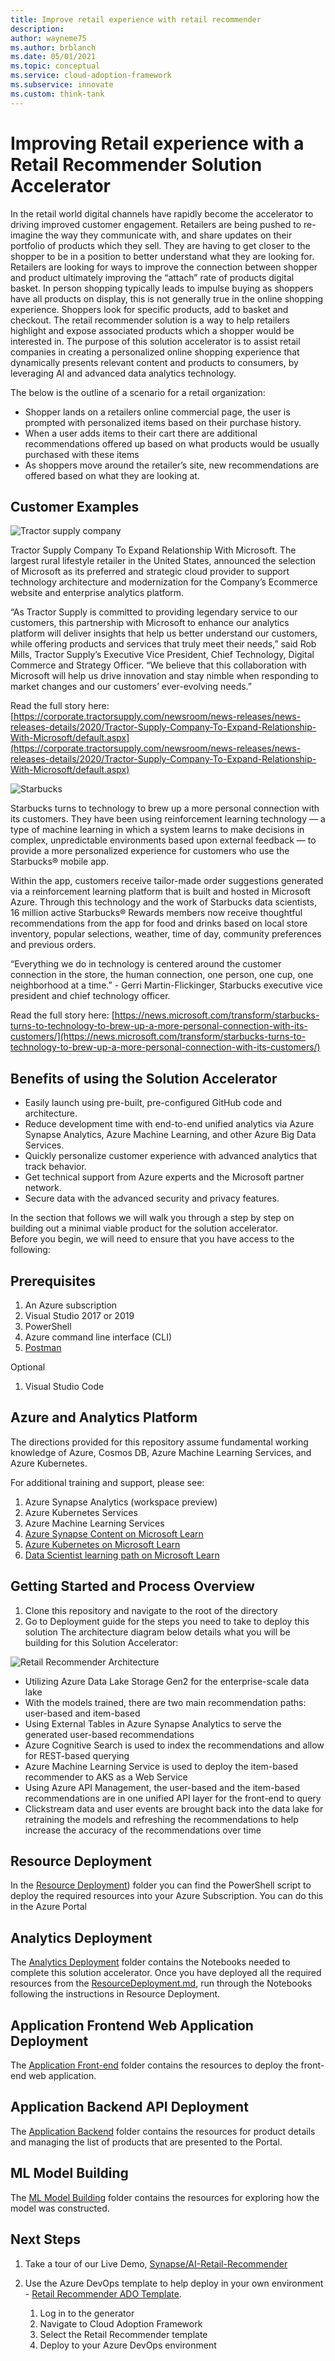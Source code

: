 ```yaml
---
title: Improve retail experience with retail recommender
description: 
author: wayneme75
ms.author: brblanch
ms.date: 05/01/2021
ms.topic: conceptual
ms.service: cloud-adoption-framework
ms.subservice: innovate
ms.custom: think-tank
---
```


# Improving Retail experience with a Retail Recommender Solution Accelerator

In the retail world digital channels have rapidly become the accelerator to driving improved customer engagement. Retailers are being pushed to re-imagine the way they communicate with, and share updates on their portfolio of products which they sell. They are having to get closer to the shopper to be in a position to better understand what they are looking for. Retailers are looking for ways to improve the connection between shopper and product ultimately improving the “attach” rate of products digital basket.
In person shopping typically leads to impulse buying as shoppers have all products on display, this is not generally true in the online shopping experience. Shoppers look for specific products, add to basket and checkout. The retail recommender solution is a way to help retailers highlight and expose associated products which a shopper would be interested in.
The purpose of this solution accelerator is to assist retail companies in creating a personalized online shopping experience that dynamically presents relevant content and products to consumers, by leveraging AI and advanced data analytics technology.

The below is the outline of a scenario for a retail organization:

- Shopper lands on a retailers online commercial page, the user is prompted with personalized items based on their purchase history.
- When a user adds items to their cart there are additional recommendations offered up based on what products would be usually purchased with these items
- As shoppers move around the retailer’s site, new recommendations are offered based on what they are looking at.

## Customer Examples  

![Tractor supply company](../../_images/innovate/tractor-supply-company.png)

Tractor Supply Company To Expand Relationship With Microsoft. The largest rural lifestyle retailer in the United States, announced the selection of Microsoft as its preferred and strategic cloud provider to support technology architecture and modernization for the Company’s Ecommerce website and enterprise analytics platform.
  
“As Tractor Supply is committed to providing legendary service to our customers, this partnership with Microsoft to enhance our analytics platform will deliver insights that help us better understand our customers, while offering products and services that truly meet their needs,” said Rob Mills, Tractor Supply’s Executive Vice President, Chief Technology, Digital Commerce and Strategy Officer. “We believe that this collaboration with Microsoft will help us drive innovation and stay nimble when responding to market changes and our customers’ ever-evolving needs.”
  
Read the full story here: [https://corporate.tractorsupply.com/newsroom/news-releases/news-releases-details/2020/Tractor-Supply-Company-To-Expand-Relationship-With-Microsoft/default.aspx](https://corporate.tractorsupply.com/newsroom/news-releases/news-releases-details/2020/Tractor-Supply-Company-To-Expand-Relationship-With-Microsoft/default.aspx)

![Starbucks](../../_images/innovate/starbucks.png)

Starbucks turns to technology to brew up a more personal connection with its customers. They have been using reinforcement learning technology — a type of machine learning in which a system learns to make decisions in complex, unpredictable environments based upon external feedback — to provide a more personalized experience for customers who use the Starbucks® mobile app.

Within the app, customers receive tailor-made order suggestions generated via a reinforcement learning platform that is built and hosted in Microsoft Azure. Through this technology and the work of Starbucks data scientists, 16 million active Starbucks® Rewards members now receive thoughtful recommendations from the app for food and drinks based on local store inventory, popular selections, weather, time of day, community preferences and previous orders.

“Everything we do in technology is centered around the customer connection in the store, the human connection, one person, one cup, one neighborhood at a time.” - Gerri Martin-Flickinger, Starbucks executive vice president and chief technology officer.

Read the full story here: 
[https://news.microsoft.com/transform/starbucks-turns-to-technology-to-brew-up-a-more-personal-connection-with-its-customers/](https://news.microsoft.com/transform/starbucks-turns-to-technology-to-brew-up-a-more-personal-connection-with-its-customers/)

## Benefits of using the Solution Accelerator

- Easily launch using pre-built, pre-configured GitHub code and architecture.
- Reduce development time with end-to-end unified analytics via Azure Synapse Analytics, Azure Machine Learning, and other Azure Big Data Services.
- Quickly personalize customer experience with advanced analytics that track behavior. 
- Get technical support from Azure experts and the Microsoft partner network.
- Secure data with the advanced security and privacy features.

In the section that follows we will walk you through a step by step on building out a minimal viable product for the solution accelerator.  
Before you begin, we will need to ensure that you have access to the following:

## Prerequisites

1. An Azure subscription
2. Visual Studio 2017 or 2019
3. PowerShell
4. Azure command line interface (CLI)
5. [Postman](https://www.postman.com/downloads)

Optional
1. Visual Studio Code

## Azure and Analytics Platform  

The directions provided for this repository assume fundamental working knowledge of Azure, Cosmos DB, Azure Machine Learning Services, and Azure Kubernetes.

For additional training and support, please see:

1. Azure Synapse Analytics (workspace preview)
2. Azure Kubernetes Services
3. Azure Machine Learning Services
4. [Azure Synapse Content on Microsoft Learn](https://docs.microsoft.com/learn/browse/?terms=synapse)
5. [Azure Kubernetes on Microsoft Learn](https://docs.microsoft.com/learn/browse/?terms=kubernetes)
6. [Data Scientist learning path on Microsoft Learn](https://docs.microsoft.com/learn/browse/?roles=data-scientist)

## Getting Started and Process Overview

1. Clone this repository and navigate to the root of the directory
2. Go to Deployment guide for the steps you need to take to deploy this solution
The architecture diagram below details what you will be building for this Solution Accelerator:  

![Retail Recommender Architecture](../../_images/innovate/retailrecommender_architecture.png)  

- Utilizing Azure Data Lake Storage Gen2 for the enterprise-scale data lake  
- With the models trained, there are two main recommendation paths: user-based and item-based  
- Using External Tables in Azure Synapse Analytics to serve the generated user-based recommendations  
- Azure Cognitive Search is used to index the recommendations and allow for REST-based querying  
- Azure Machine Learning Service is used to deploy the item-based recommender to AKS as a Web Service  
- Using Azure API Management, the user-based and the item-based recommendations are in one unified API layer for the front-end to query  
- Clickstream data and user events are brought back into the data lake for retraining the models and refreshing the recommendations to help increase the accuracy of the recommendations over time  

## Resource Deployment

In the [Resource Deployment](https://github.com/microsoft/Azure-Synapse-Retail-Recommender-Solution-Accelerator/tree/main/Resource_Deployment)) folder you can find the PowerShell script to deploy the required resources into your Azure Subscription. You can do this in the Azure Portal

## Analytics Deployment

The [Analytics Deployment](https://github.com/microsoft/Azure-Synapse-Retail-Recommender-Solution-Accelerator/tree/main/Analytics_Deployment) folder contains the Notebooks needed to complete this solution accelerator. Once you have deployed all the required resources from the [ResourceDeployment.md](https://github.com/microsoft/Azure-Synapse-Retail-Recommender-Solution-Accelerator/blob/main/Resource_Deployment), run through the Notebooks following the instructions in Resource Deployment.  

## Application Frontend Web Application Deployment

The [Application Front-end](https://github.com/microsoft/Azure-Synapse-Retail-Recommender-Solution-Accelerator/tree/main/Application_Frontend_Deployment) folder contains the resources to deploy the front-end web application.  

## Application Backend API Deployment

The [Application Backend](https://github.com/microsoft/Azure-Synapse-Retail-Recommender-Solution-Accelerator/tree/main/Application_Backend_Deployment) folder contains the resources for product details and managing the list of products that are presented to the Portal. 

## ML Model Building

The [ML Model Building](https://github.com/microsoft/Azure-Synapse-Retail-Recommender-Solution-Accelerator/tree/main/ML_Model_Building) folder contains the resources for exploring how the model was constructed.

## Next Steps

1. Take a tour of our Live Demo, [Synapse/AI-Retail-Recommender](https://synapsefornextgenretail.azurewebsites.net/)  
2. Use the Azure DevOps template to help deploy in your own environment - [Retail Recommender ADO Template](https://azuredevopsdemogenerator.azurewebsites.net/?name=retai).

   1. Log in to the generator
   2. Navigate to Cloud Adoption Framework
   3. Select the Retail Recommender template
   4. Deploy to your Azure DevOps environment